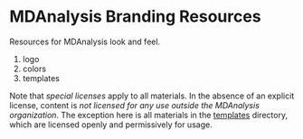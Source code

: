 # MDAnalysis Branding Resources

Resources for MDAnalysis look and feel.

1. logo
2. colors
3. templates

Note that *special licenses* apply to all materials. In the absence of
an explicit license, content is *not licensed for any use outside the
MDAnalysis organization*. The exception here is all materials in the [templates](templates/) directory, which are licensed openly and permissively for usage.